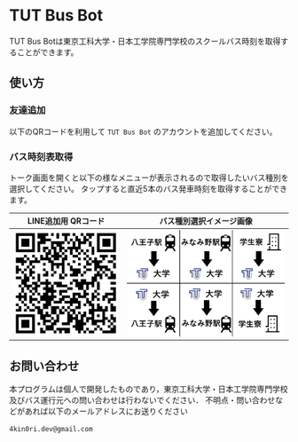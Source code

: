 # TUT Bus Bot
TUT Bus Botは東京工科大学・日本工学院専門学校のスクールバス時刻を取得することができます。

## 使い方
### 友達追加
以下のQRコードを利用して `TUT Bus Bot` のアカウントを追加してください。

### バス時刻表取得
トーク画面を開くと以下の様なメニューが表示されるので取得したいバス種別を選択してください。
タップすると直近5本のバス発車時刻を取得することができます。

|LINE追加用 QRコード|バス種別選択イメージ画像|
|---|---|
|<img src="./public/qr.png" width="200">|<img src="./public/richmenu.png" width="300">|


## お問い合わせ
本プログラムは個人で開発したものであり，東京工科大学・日本工学院専門学校及びバス運行元への問い合わせは行わないでください．
不明点・問い合わせなどがあれば以下のメールアドレスにお送りください
```
4kin0ri.dev@gmail.com
```

